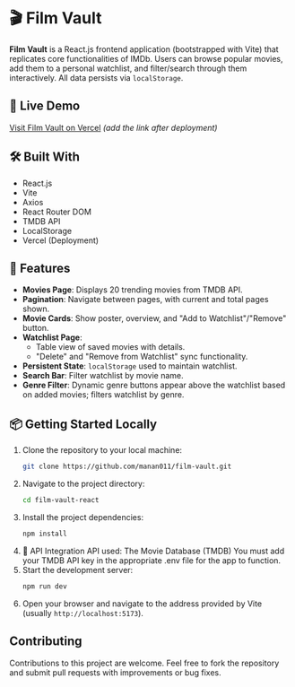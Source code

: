 # 🎬 Film Vault

**Film Vault** is a React.js frontend application (bootstrapped with Vite) that replicates core functionalities of IMDb. Users can browse popular movies, add them to a personal watchlist, and filter/search through them interactively. All data persists via `localStorage`.

## 🔗 Live Demo

[Visit Film Vault on Vercel](#) *(add the link after deployment)*

## 🛠️ Built With

- React.js
- Vite
- Axios
- React Router DOM
- TMDB API
- LocalStorage
- Vercel (Deployment)

## 📸 Features

- **Movies Page**: Displays 20 trending movies from TMDB API.
- **Pagination**: Navigate between pages, with current and total pages shown.
- **Movie Cards**: Show poster, overview, and "Add to Watchlist"/"Remove" button.
- **Watchlist Page**:
  - Table view of saved movies with details.
  - "Delete" and "Remove from Watchlist" sync functionality.
- **Persistent State**: `localStorage` used to maintain watchlist.
- **Search Bar**: Filter watchlist by movie name.
- **Genre Filter**: Dynamic genre buttons appear above the watchlist based on added movies; filters watchlist by genre.

## 📦 Getting Started Locally

1.  Clone the repository to your local machine:
    ```bash
    git clone https://github.com/manan011/film-vault.git
    ```
2.  Navigate to the project directory:
    ```bash
    cd film-vault-react
    ```
3.  Install the project dependencies:
    ```bash
    npm install
    ```
4.  🧪 API Integration
    API used: The Movie Database (TMDB)
    You must add your TMDB API key in the appropriate .env file for the app to function.
5.  Start the development server:
    ```bash
    npm run dev
    ```
6.  Open your browser and navigate to the address provided by Vite (usually `http://localhost:5173`).

## Contributing

Contributions to this project are welcome. Feel free to fork the repository and submit pull requests with improvements or bug fixes.
